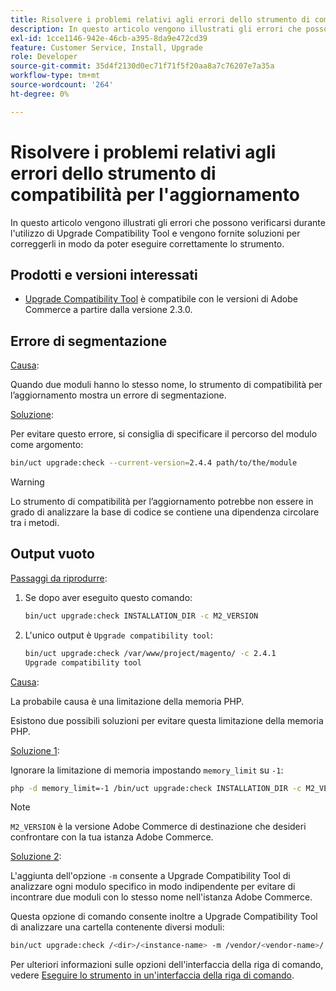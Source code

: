 ```yaml
---
title: Risolvere i problemi relativi agli errori dello strumento di compatibilità per l'aggiornamento
description: In questo articolo vengono illustrati gli errori che possono verificarsi durante l'utilizzo di Upgrade Compatibility Tool e vengono fornite soluzioni per correggerli in modo da poter eseguire correttamente lo strumento.
exl-id: 1cce1146-942e-46cb-a395-8da9e472cd39
feature: Customer Service, Install, Upgrade
role: Developer
source-git-commit: 35d4f2130d0ec71f71f5f20aa8a7c76207e7a35a
workflow-type: tm+mt
source-wordcount: '264'
ht-degree: 0%

---
```


# Risolvere i problemi relativi agli errori dello strumento di compatibilità per l&#39;aggiornamento

In questo articolo vengono illustrati gli errori che possono verificarsi durante l&#39;utilizzo di Upgrade Compatibility Tool e vengono fornite soluzioni per correggerli in modo da poter eseguire correttamente lo strumento.

## Prodotti e versioni interessati

* [Upgrade Compatibility Tool](https://experienceleague.adobe.com/docs/commerce-operations/upgrade-guide/upgrade-compatibility-tool/overview.html?lang=it) è compatibile con le versioni di Adobe Commerce a partire dalla versione 2.3.0.

## Errore di segmentazione

<u>Causa</u>:

Quando due moduli hanno lo stesso nome, lo strumento di compatibilità per l’aggiornamento mostra un errore di segmentazione.

<u>Soluzione</u>:

Per evitare questo errore, si consiglia di specificare il percorso del modulo come argomento:

```bash
bin/uct upgrade:check --current-version=2.4.4 path/to/the/module
```

>[!WARNING]
>
> Lo strumento di compatibilità per l’aggiornamento potrebbe non essere in grado di analizzare la base di codice se contiene una dipendenza circolare tra i metodi.

## Output vuoto

<u>Passaggi da riprodurre</u>:

1. Se dopo aver eseguito questo comando:

   ```bash
   bin/uct upgrade:check INSTALLATION_DIR -c M2_VERSION
   ```

1. L&#39;unico output è `Upgrade compatibility tool`:

   ```bash
   bin/uct upgrade:check /var/www/project/magento/ -c 2.4.1
   Upgrade compatibility tool
   ```

<u>Causa</u>:

La probabile causa è una limitazione della memoria PHP.

Esistono due possibili soluzioni per evitare questa limitazione della memoria PHP.

<u>Soluzione 1</u>:

Ignorare la limitazione di memoria impostando `memory_limit` su `-1`:

```bash
php -d memory_limit=-1 /bin/uct upgrade:check INSTALLATION_DIR -c M2_VERSION
```

>[!NOTE]
>
> `M2_VERSION` è la versione Adobe Commerce di destinazione che desideri confrontare con la tua istanza Adobe Commerce.

<u>Soluzione 2</u>:

L&#39;aggiunta dell&#39;opzione `-m` consente a Upgrade Compatibility Tool di analizzare ogni modulo specifico in modo indipendente per evitare di incontrare due moduli con lo stesso nome nell&#39;istanza Adobe Commerce.

Questa opzione di comando consente inoltre a Upgrade Compatibility Tool di analizzare una cartella contenente diversi moduli:

```bash
bin/uct upgrade:check /<dir>/<instance-name> -m /vendor/<vendor-name>/
```

Per ulteriori informazioni sulle opzioni dell&#39;interfaccia della riga di comando, vedere [Eseguire lo strumento in un&#39;interfaccia della riga di comando](https://experienceleague.adobe.com/docs/commerce-operations/upgrade-guide/upgrade-compatibility-tool/use-upgrade-compatibility-tool/run.html?lang=it).
